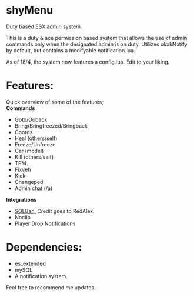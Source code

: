 # shyMenu
Duty based ESX admin system.

This is a duty & ace permission based system that allows the use of admin commands only when the designated admin is on duty. Utilizes okokNotify by default, but contains a modifyable notification.lua.<br>

As of 18/4, the system now features a config.lua. Edit to your liking.

# Features:
Quick overview of some of the features; <br>
<b>Commands</b> <br>
- Goto/Goback <br>
- Bring/Bringfreezed/Bringback <br>
- Coords <br>
- Heal (others/self) <br>
- Freeze/Unfreeze <br>
- Car (model)<br>
- Kill (others/self) <br>
- TPM <br>
- Fixveh <br>
- Kick <br>
- Changeped <br>
- Admin chat (/a) <br>

<b>Integrations</b> <br>
- <a href="https://github.com/RedAlex/FiveM-BanSql">SQLBan.</a> Credit goes to RedAlex. <br>
- Noclip <br>
- Player Drop Notifications <br>

# Dependencies:
- es_extended <br>
- mySQL <br>
- A notification system. <br>

Feel free to recommend me updates.  <br>
